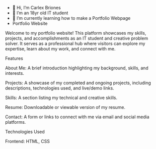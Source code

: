 - 👋 Hi, I’m Carlex Briones
- 👀 I’m an 18yr old IT student
- 🌱 I’m currently learning how to make a Portfolio Webpage
- 
  Portfolio Website

Welcome to my portfolio website! This platform showcases my skills, projects, and accomplishments as an IT student and creative problem solver. It serves as a professional hub where visitors can explore my expertise, learn about my work, and connect with me.

Features

About Me: A brief introduction highlighting my background, skills, and interests.

Projects: A showcase of my completed and ongoing projects, including descriptions, technologies used, and live/demo links.

Skills: A section listing my technical and creative skills.

Resume: Downloadable or viewable version of my resume.

Contact: A form or links to connect with me via email and social media platforms.


Technologies Used

Frontend: HTML, CSS
